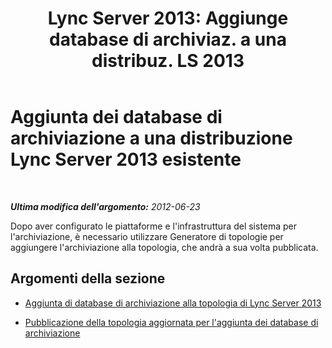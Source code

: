 ﻿---
title: "Lync Server 2013: Aggiunge database di archiviaz. a una distribuz. LS 2013"
TOCTitle: "Lync Server 2013: Aggiunge database di archiviaz. a una distribuz. LS 2013"
ms:assetid: 7350a6f7-6ed7-4fa7-b12d-e1858b93f9c0
ms:mtpsurl: https://technet.microsoft.com/it-it/library/JJ204997(v=OCS.15)
ms:contentKeyID: 49300971
ms.date: 08/24/2015
mtps_version: v=OCS.15
ms.translationtype: HT
---

# Aggiunta dei database di archiviazione a una distribuzione Lync Server 2013 esistente

 

_**Ultima modifica dell'argomento:** 2012-06-23_

Dopo aver configurato le piattaforme e l'infrastruttura del sistema per l'archiviazione, è necessario utilizzare Generatore di topologie per aggiungere l'archiviazione alla topologia, che andrà a sua volta pubblicata.

## Argomenti della sezione

  - [Aggiunta di database di archiviazione alla topologia di Lync Server 2013](lync-server-2013-adding-archiving-databases-to-the-lync-server-2013-topology.md)

  - [Pubblicazione della topologia aggiornata per l'aggiunta dei database di archiviazione](lync-server-2013-publishing-the-updated-topology-to-add-archiving-databases.md)

